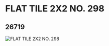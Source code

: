 # FLAT TILE 2X2 NO. 298
## 26719
![FLAT TILE 2X2 NO. 298](https://lc-www-live-s.legocdn.com/media/bricks/5/2/6152352.jpg)